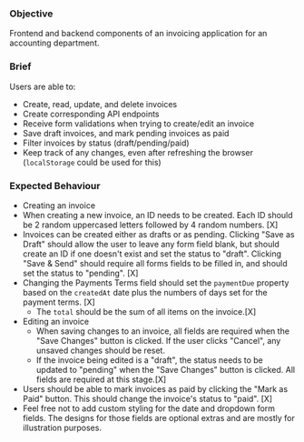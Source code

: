 ### Objective
Frontend and backend components of an invoicing application for an accounting department.

### Brief

Users are able to:

- Create, read, update, and delete invoices
- Create corresponding API endpoints
- Receive form validations when trying to create/edit an invoice
- Save draft invoices, and mark pending invoices as paid
- Filter invoices by status (draft/pending/paid)
- Keep track of any changes, even after refreshing the browser (`localStorage` could be used for this)

### Expected Behaviour

- Creating an invoice
- When creating a new invoice, an ID needs to be created. Each ID should be 2 random uppercased letters followed by 4 random numbers. [X]
- Invoices can be created either as drafts or as pending. Clicking "Save as Draft" should allow the user to leave any form field blank, but should create an ID if one doesn't exist and set the status to "draft". Clicking "Save & Send" should require all forms fields to be filled in, and should set the status to "pending". [X]
- Changing the Payments Terms field should set the `paymentDue` property based on the `createdAt` date plus the numbers of days set for the payment terms. [X]
  - The `total` should be the sum of all items on the invoice.[X]
- Editing an invoice
  - When saving changes to an invoice, all fields are required when the "Save Changes" button is clicked. If the user clicks "Cancel", any unsaved changes should be reset.
  - If the invoice being edited is a "draft", the status needs to be updated to "pending" when the "Save Changes" button is clicked. All fields are required at this stage.[X]
- Users should be able to mark invoices as paid by clicking the "Mark as Paid" button. This should change the invoice's status to "paid".  [X]
- Feel free not to add custom styling for the date and dropdown form fields. The designs for those fields are optional extras and are mostly for illustration purposes.
